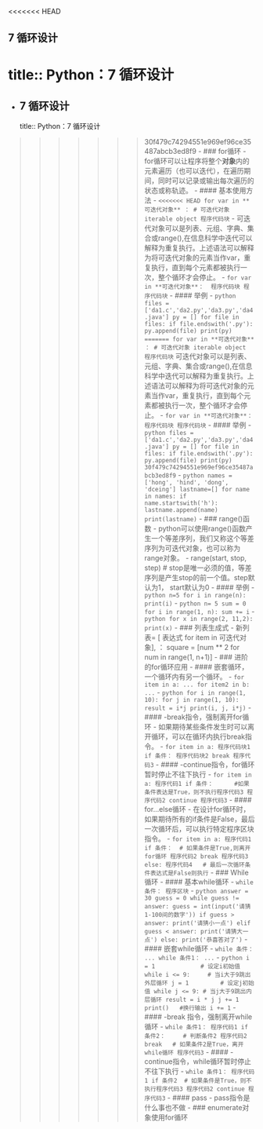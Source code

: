 <<<<<<< HEAD
## 7 循环设计
title:: Python：7 循环设计
=======
- ## 7 循环设计
  title:: Python：7 循环设计
>>>>>>> 30f479c74294551e969ef96ce35487abcb3ed8f9
	- ### for循环
		- for循环可以让程序将整个**对象**内的元素遍历（也可以迭代），在遍历期间，同时可以记录或输出每次遍历的状态或称轨迹。
		- #### 基本使用方法
			- ```
<<<<<<< HEAD
			  for var in **可迭代对象** ： # 可迭代对象 iterable object
			  	程序代码块
			  ```
			- 可迭代对象可以是列表、元组、字典、集合或range(),在信息科学中迭代可以解释为重复执行。上述语法可以解释为将可迭代对象的元素当作var，重复执行，直到每个元素都被执行一次，整个循环才会停止。
			- ```
			  for var in **可迭代对象**： 
			    程序代码块
			    程序代码块
			  ```
			- #### 举例
			- ``` python
			  files = ['da1.c','da2.py','da3.py','da4.java']
			  py = []
			  for file in files:
			    if file.endswith('.py'):
			      py.append(file)
			  print(py)
=======
			  			  for var in **可迭代对象** ： # 可迭代对象 iterable object
			  			    程序代码块
			  ```
			  可迭代对象可以是列表、元组、字典、集合或range(),在信息科学中迭代可以解释为重复执行。上述语法可以解释为将可迭代对象的元素当作var，重复执行，直到每个元素都被执行一次，整个循环才会停止。
			- ```
			  			  for var in **可迭代对象**： 
			  			    程序代码块
			  			    程序代码块
			  ```
			- #### 举例
			- ``` python
			  			  files = ['da1.c','da2.py','da3.py','da4.java']
			  			  py = []
			  			  for file in files:
			  			  	if file.endswith('.py'):
			  			          py.append(file)
			  			  print(py)
>>>>>>> 30f479c74294551e969ef96ce35487abcb3ed8f9
			  ```
			- ``` python
			  			  names = ['hong', 'hind', 'dong', 'dceing']
			  			  lastname=[]
			  			  for name in names:
			  			      if name.startswith('h'):
			  			          lastname.append(name)
			  			  print(lastname)
			  ```
	- ### range()函数
		- python可以使用range()函数产生一个等差序列，我们又称这个等差序列为可迭代对象，也可以称为range对象。
		- range(start, stop, step)  # stop是唯一必须的值，等差序列是产生stop的前一个值。step默认为1， start默认为0
		- #### 举例
			- ``` python
			  			  n=5
			  			  for i in range(n):
			  			      print(i)
			  ```
			- ``` python
			  			  n= 5
			  			  sum = 0
			  			  for i in range(1, n):
			  			      sum += i
			  ```
			- ``` python
			  			  for x in range(2, 11,2):
			  			      print(x)
			  ```
	- ### 列表生成式
		- 新列表= [ 表达式 for item in 可迭代对象], ： square = [num ** 2 for num in range(1, n+1)]
	- ### 进阶的for循环应用
		- #### 嵌套循环，一个循环内有另一个循环。
		- ```
		  		  for item in a:
		  		  	...
		  		  	for item2 in b:
		  		  		...
		  ```
		- ``` python
		  		  for i in range(1, 10):
		  		      for j in range(1, 10):
		  		          result = i*j
		  		          print(i, j, i*j)
		  ```
	- #### -break指令，强制离开for循环
		- 如果期待某些条件发生时可以离开循环，可以在循环内执行break指令。
		- ```
		  		  for item in a:
		  		  	程序代码块1
		  		  	if 条件：
		  		  		程序代码块2
		  		  		break
		  		  程序代码3
		  ```
	- #### -continue指令，for循环暂时停止不往下执行
		- ```
		  		  for item in a:
		  		  	程序代码1
		  		  	if 条件：		#如果条件表达是True，则不执行程序代码3
		  		  		程序代码2
		  		  		continue
		  		  	程序代码3
		  ```
	- #### for...else循环
		- 在设计for循环时，如果期待所有的if条件是False，最后一次循环后，可以执行特定程序区块指令。
		- ```
		  		  for item in a:
		  		  	程序代码1
		  		  	if 条件：	# 如果条件是True,则离开for循环
		  		  		程序代码2
		  		  		break
		  		  	程序代码3
		  		  else:
		  		  	程序代码4	# 最后一次循环条件表达式是False则执行
		  ```
	- ### While循环
		- #### 基本while循环
			- ```
			  			  while 条件：
			  			  	程序区块
			  ```
			- ``` python
			  			  answer = 30
			  			  guess = 0
			  			  while guess != answer:
			  			      guess = int(input('请猜1-100间的数字'))
			  			      if guess > answer:
			  			          print('请猜小一点')
			  			      elif guess < answer:
			  			          print('请猜大一点')
			  			      else:
			  			          print('恭喜答对了')
			  ```
		- #### 嵌套while循环
			- ```
			  			  while 条件：
			  			  	...
			  			  	while 条件1：
			  			  		...
			  ```
			- ``` python
			  			  i = 1				# 设定i初始值
			  			  while i <= 9:		# 当i大于9跳出外层循环
			  			      j = 1			# 设定j初始值
			  			      while j <= 9:	# 当j大于9跳出内层循环
			  			          result = i * j
			  			          j += 1
			  			      print()	#换行输出
			  			      i += 1
			  ```
		- #### -break 指令，强制离开while循环
			- ```
			  			  while 条件1：
			  			  	程序代码1
			  			  	if 条件2：		# 判断条件2
			  			  		程序代码2
			  			  		break	# 如果条件2是True，离开while循环
			  			  	程序代码3
			  ```
		- #### -continue指令，while循环暂时停止不往下执行
			- ```
			  			  while 条件1：
			  			  	程序代码1
			  			  	if 条件2	# 如果条件是True，则不执行程序代码3
			  			  		程序代码2
			  			  		continue
			  			  	程序代码3
			  ```
		- #### pass
			- pass指令是什么事也不做
		- ### enumerate对象使用for循环
